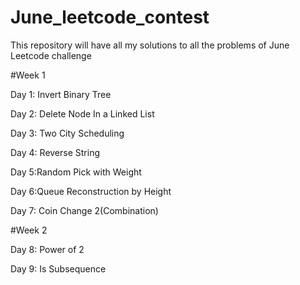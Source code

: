 # June_leetcode_contest
This repository will have all my solutions to all the problems of June Leetcode challenge

#Week 1

Day 1: Invert Binary Tree

Day 2: Delete Node In a Linked List

Day 3: Two City Scheduling

Day 4: Reverse String

Day 5:Random Pick with Weight

Day 6:Queue Reconstruction by Height

Day 7: Coin Change 2(Combination)

#Week 2

Day 8: Power of 2

Day 9: Is Subsequence